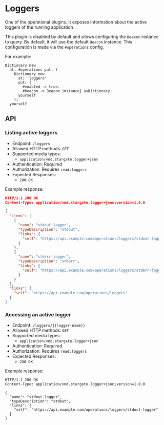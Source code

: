 # Loggers

One of the operational plugins. It exposes information about the active loggers
of the running application.

This plugin is disabled by default and allows configuring the `Beacon` instance
to query. By default, it will use the default `Beacon` instance.
This configuration is made via the `#operations` config.

For example:

```smalltalk
Dictionary new
  at: #operations put: (
    Dictionary new
      at: 'loggers'
      put: {
        #enabled -> true.
        #beacon -> Beacon instance} asDictionary;
      yourself
    );
  yourself
```

## API

### Listing active loggers

- Endpoint: `/loggers`
- Allowed HTTP methods: `GET`
- Supported media types:
  - `application/vnd.stargate.logger+json`
- Authentication: Required
- Authorization: Requires `read:loggers`
- Expected Responses:
  - `200 OK`

Example response:

```json
HTTP/1.1 200 OK
Content-Type: application/vnd.stargate.logger+json;version=1.0.0

{
  "items": [
    {
      "name": "stdout-logger",
      "typeDescription": "stdout",
      "links": {
        "self": "https://api.example.com/operations/loggers/stdout-logger"
      }
    },
    {
      "name": "stderr-logger",
      "typeDescription": "stderr",
      "links": {
        "self": "https://api.example.com/operations/loggers/stderr-logger"
      }
    }
  ],
  "links": {
    "self": "https://api.example.com/operations/loggers"
  }
}
```

### Accessing an active logger

- Endpoint: `/loggers/{{logger-name}}`
- Allowed HTTP methods: `GET`
- Supported media types:
  - `application/vnd.stargate.logger+json`
- Authentication: Required
- Authorization: Requires `read:loggers`
- Expected Responses:
  - `200 OK`

Example response:

```http
HTTP/1.1 200 OK
Content-Type: application/vnd.stargate.logger+json;version=1.0.0

{
  "name": "stdout-logger",
  "typeDescription": "stdout",
  "links": {
    "self": "https://api.example.com/operations/loggers/stdout-logger"
  }
}
```
